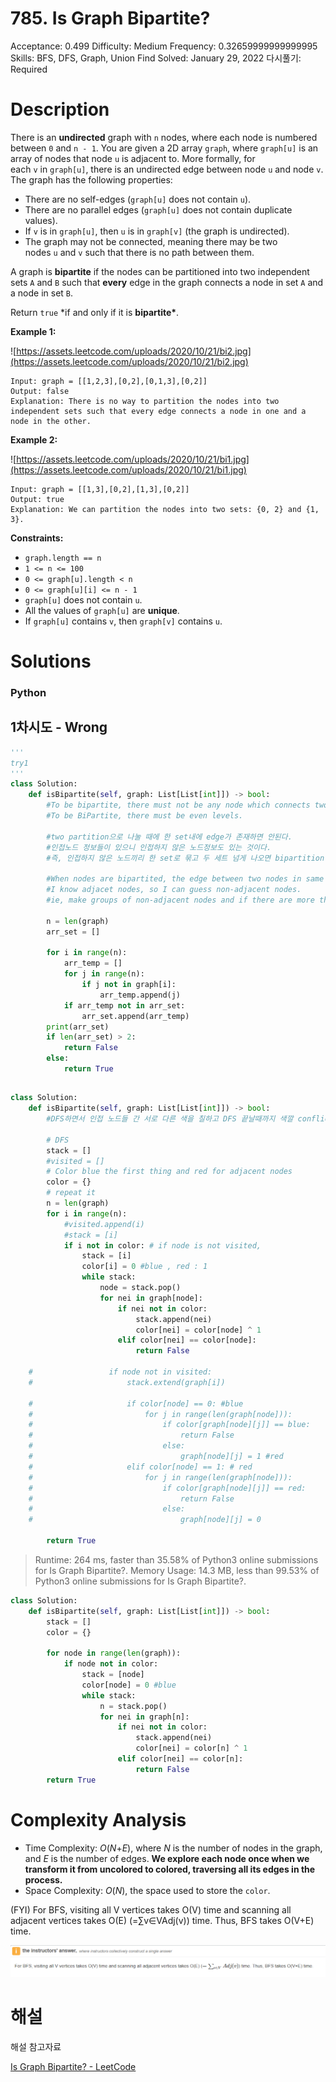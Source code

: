 # 785. Is Graph Bipartite?

Acceptance: 0.499
Difficulty: Medium
Frequency: 0.32659999999999995
Skills: BFS, DFS, Graph, Union Find
Solved: January 29, 2022
다시풀기: Required

# Description

There is an **undirected** graph with `n` nodes, where each node is numbered between `0` and `n - 1`. You are given a 2D array `graph`, where `graph[u]` is an array of nodes that node `u` is adjacent to. More formally, for each `v` in `graph[u]`, there is an undirected edge between node `u` and node `v`. The graph has the following properties:

- There are no self-edges (`graph[u]` does not contain `u`).
- There are no parallel edges (`graph[u]` does not contain duplicate values).
- If `v` is in `graph[u]`, then `u` is in `graph[v]` (the graph is undirected).
- The graph may not be connected, meaning there may be two nodes `u` and `v` such that there is no path between them.

A graph is **bipartite** if the nodes can be partitioned into two independent sets `A` and `B` such that **every** edge in the graph connects a node in set `A` and a node in set `B`.

Return `true` \*if and only if it is **bipartite\***.

**Example 1:**

![https://assets.leetcode.com/uploads/2020/10/21/bi2.jpg](https://assets.leetcode.com/uploads/2020/10/21/bi2.jpg)

```
Input: graph = [[1,2,3],[0,2],[0,1,3],[0,2]]
Output: false
Explanation: There is no way to partition the nodes into two independent sets such that every edge connects a node in one and a node in the other.
```

**Example 2:**

![https://assets.leetcode.com/uploads/2020/10/21/bi1.jpg](https://assets.leetcode.com/uploads/2020/10/21/bi1.jpg)

```
Input: graph = [[1,3],[0,2],[1,3],[0,2]]
Output: true
Explanation: We can partition the nodes into two sets: {0, 2} and {1, 3}.
```

**Constraints:**

- `graph.length == n`
- `1 <= n <= 100`
- `0 <= graph[u].length < n`
- `0 <= graph[u][i] <= n - 1`
- `graph[u]` does not contain `u`.
- All the values of `graph[u]` are **unique**.
- If `graph[u]` contains `v`, then `graph[v]` contains `u`.

# Solutions

### Python

## 1차시도 - Wrong

```python
'''
try1
'''
class Solution:
    def isBipartite(self, graph: List[List[int]]) -> bool:
        #To be bipartite, there must not be any node which connects two nodes in one set.
        #To be BiPartite, there must be even levels.

        #two partition으로 나눌 때에 한 set내에 edge가 존재하면 안된다.
        #인접노드 정보들이 있으니 인접하지 않은 노드정보도 있는 것이다.
        #즉, 인접하지 않은 노드끼리 한 set로 묶고 두 세트 넘게 나오면 bipartition안되는 것.

        #When nodes are bipartited, the edge between two nodes in same set must not exist.
        #I know adjacet nodes, so I can guess non-adjacent nodes.
        #ie, make groups of non-adjacent nodes and if there are more than 2 groups, it cannot be bipartition.

        n = len(graph)
        arr_set = []

        for i in range(n):
            arr_temp = []
            for j in range(n):
                if j not in graph[i]:
                    arr_temp.append(j)
            if arr_temp not in arr_set:
                arr_set.append(arr_temp)
        print(arr_set)
        if len(arr_set) > 2:
            return False
        else:
            return True
```

##

```python
class Solution:
    def isBipartite(self, graph: List[List[int]]) -> bool:
        #DFS하면서 인접 노드들 간 서로 다른 색을 칠하고 DFS 끝날때까지 색깔 conflict가 발생하면 False, 발생하지 않으면 True 리턴.

        # DFS
        stack = []
        #visited = []
        # Color blue the first thing and red for adjacent nodes
        color = {}
        # repeat it
        n = len(graph)
        for i in range(n):
            #visited.append(i)
            #stack = [i]
            if i not in color: # if node is not visited,
                stack = [i]
                color[i] = 0 #blue , red : 1
                while stack:
                    node = stack.pop()
                    for nei in graph[node]:
                        if nei not in color:
                            stack.append(nei)
                            color[nei] = color[node] ^ 1
                        elif color[nei] == color[node]:
                            return False

    #                 if node not in visited:
    #                     stack.extend(graph[i])

    #                     if color[node] == 0: #blue
    #                         for j in range(len(graph[node])):
    #                             if color[graph[node][j]] == blue:
    #                                 return False
    #                             else:
    #                                 graph[node][j] = 1 #red
    #                     elif color[node] == 1: # red
    #                         for j in range(len(graph[node])):
    #                             if color[graph[node][j]] == red:
    #                                 return False
    #                             else:
    #                                 graph[node][j] = 0

        return True
```

> Runtime: 264 ms, faster than 35.58% of Python3 online submissions for Is Graph Bipartite?.
> Memory Usage: 14.3 MB, less than 99.53% of Python3 online submissions for Is Graph Bipartite?.

```python
class Solution:
    def isBipartite(self, graph: List[List[int]]) -> bool:
        stack = []
        color = {}

        for node in range(len(graph)):
            if node not in color:
                stack = [node]
                color[node] = 0 #blue
                while stack:
                    n = stack.pop()
                    for nei in graph[n]:
                        if nei not in color:
                            stack.append(nei)
                            color[nei] = color[n] ^ 1
                        elif color[nei] == color[n]:
                            return False
        return True
```

# Complexity Analysis

- Time Complexity: *O*(_N_+_E_), where *N* is the number of nodes in the graph, and *E* is the number of edges. **We explore each node once when we transform it from uncolored to colored, traversing all its edges in the process.**
- Space Complexity: *O*(_N_), the space used to store the `color`.

(FYI) For BFS, visiting all V vertices takes O(V) time and scanning all adjacent vertices takes O(E) (=∑v∈VAdj(v)) time. Thus, BFS takes O(V+E) time.

![Untitled](source/785_1.png)

# 해설

해설 참고자료

[Is Graph Bipartite? - LeetCode](https://leetcode.com/problems/is-graph-bipartite/solution/)
